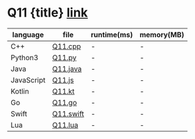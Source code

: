 # Q11 {title} [link]()

| language   | file                           | runtime(ms) | memory(MB) |
| ---------- | ------------------------------ | ----------- | ---------- |
| C++        | [Q11.cpp](./Q11.cpp)           | -           | -          |
| Python3    | [Q11.py](./Q11.py)             | -           | -          |
| Java       | [Q11.java](./Q11.java)         | -           | -          |
| JavaScript | [Q11.js](./Q11.js)             | -           | -          |
| Kotlin     | [Q11.kt](./Q11.kt)             | -           | -          |
| Go         | [Q11.go](./Q11.go)             | -           | -          |
| Swift      | [Q11.swift](./Q11.swift)       | -           | -          |
| Lua        | [Q11.lua](./Q11.lua)           | -           | -          |
